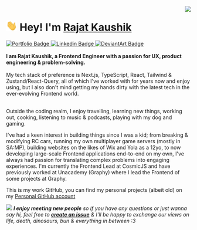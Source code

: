 <img align="right" src="https://giphy.com/static/img/zoomies-small.gif" height="160px" width="auto">

<h1 align="left"><img src="https://raw.githubusercontent.com/itsRajat/itsRajat/main/wave.gif" width="30px"><strong> Hey! I'm <a href="https://rajatk.tech">Rajat Kaushik</a></strong>
</h1>

<a target="_blank" href="https://rajatkaushik.vercel.app">
<img src="https://img.shields.io/badge/-Portfolio-141414?style=for-the-badge&logo=Bitrise&logoColor=white&link=https://rajatk.tech" alt="Portfolio Badge">
</a>
<a target="_blank" href="https://linkedin.com/in/itsrajatkaushik/">
<img src="https://img.shields.io/badge/-Linkedin-blue?style=for-the-badge&logo=Linkedin&logoColor=white&link=https://linkedin.com/in/itsrajatkaushik/" alt="Linkedin Badge">
</a>
<a target="_blank" href="https://www.deviantart.com/eclipssse/">
<img src="https://img.shields.io/badge/-DeviantArt-darkgreen?style=for-the-badge&logo=DeviantArt&logoColor=white&link=https://www.deviantart.com/eclipssse" alt="DeviantArt Badge">
</a>
<br>

<br>
<strong>I am Rajat Kaushik, a Frontend Engineer with a passion for UX, product engineering & problem-solving.</strong><br/><br/>
My tech stack of preference is Next.js, TypeScript, React, Tailwind & Zustand/React-Query, all of which I've worked with for years now and enjoy using, but I also don't mind getting my hands dirty with the latest tech in the ever-evolving Frontend world.
<br/><br/>

Outside the coding realm, I enjoy travelling, learning new things, working out, cooking, listening to music & podcasts, playing with my dog and gaming.

I've had a keen interest in building things since I was a kid; from breaking & modifying RC cars, running my own multiplayer game servers (mostly in SA:MP), building websites on the likes of Wix and Yola as a 12yo, to now developing large-scale Frontend applications end-to-end on my own, I've always had passion for translating complex problems into engaging experiences. I'm currently the Frontend Lead at CosmicJS and have previously worked at Unacademy (Graphy) where I lead the Frontend of some projects at Graphy.

This is my work GitHub, you can find my personal projects (albeit old) on my <a target="_blank" href="https://www.github.com/itsrajat">
Personal GitHub account
</a>

<img src="https://media.giphy.com/media/RhwkGhrlj3NVSOxWSN/giphy.gif" height="30"> <em><b>I enjoy meeting new people</b> so if you have any questions or just wanna say hi, feel free to <a target="_blank" href="https://github.com/itsrajat/itsrajat/issues/new/choose"><strong> create an issue</strong></a> & I'll be happy to exchange our views on life, death, dinosaurs, bun & everything in between :3</b> </em>


  </details>



<!--
**itsRajat/itsRajat** is a ✨ _special_ ✨ repository because its `README.md` (this file) appears on your GitHub profile.
